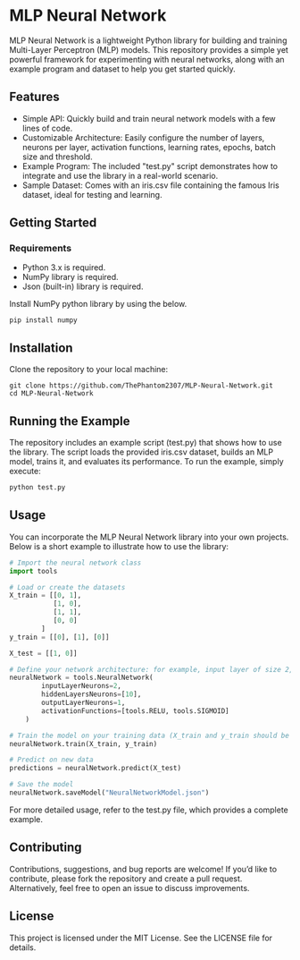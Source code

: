 
# MLP Neural Network

MLP Neural Network is a lightweight Python library for building and training Multi-Layer Perceptron (MLP) models. This repository provides a simple yet powerful framework for experimenting with neural networks, along with an example program and dataset to help you get started quickly.

## Features

* Simple API: Quickly build and train neural network models with a few lines of code.
* Customizable Architecture: Easily configure the number of layers, neurons per layer, activation functions,  learning rates, epochs, batch size and threshold.
* Example Program: The included "test.py" script demonstrates how to integrate and use the library in a real-world scenario.
* Sample Dataset: Comes with an iris.csv file containing the famous Iris dataset, ideal for testing and learning.

## Getting Started

### Requirements

* Python 3.x is required.
* NumPy library is required.
* Json (built-in) library is required.

Install NumPy python library by using the below.
```
pip install numpy
```

## Installation

Clone the repository to your local machine:
```
git clone https://github.com/ThePhantom2307/MLP-Neural-Network.git
cd MLP-Neural-Network
```

## Running the Example
The repository includes an example script (test.py) that shows how to use the library. The script loads the provided iris.csv dataset, builds an MLP model, trains it, and evaluates its performance. To run the example, simply execute:

```python
python test.py
```
## Usage
You can incorporate the MLP Neural Network library into your own projects. Below is a short example to illustrate how to use the library:

```python
# Import the neural network class
import tools

# Load or create the datasets
X_train = [[0, 1],
		   [1, 0],
		   [1, 1],
		   [0, 0]
		]	
y_train = [[0], [1], [0]]

X_test = [[1, 0]]

# Define your network architecture: for example, input layer of size 2, one hidden layer with 10 neurons, and output layer of size 1.
neuralNetwork = tools.NeuralNetwork(
        inputLayerNeurons=2,
        hiddenLayersNeurons=[10],
        outputLayerNeurons=1,
        activationFunctions=[tools.RELU, tools.SIGMOID]
    )

# Train the model on your training data (X_train and y_train should be defined appropriately)
neuralNetwork.train(X_train, y_train)

# Predict on new data
predictions = neuralNetwork.predict(X_test)

# Save the model
neuralNetwork.saveModel("NeuralNetworkModel.json")
```
For more detailed usage, refer to the test.py file, which provides a complete example.

## Contributing
Contributions, suggestions, and bug reports are welcome! If you’d like to contribute, please fork the repository and create a pull request. Alternatively, feel free to open an issue to discuss improvements.

## License
This project is licensed under the MIT License. See the LICENSE file for details.
